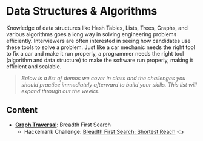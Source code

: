 # Data Structures & Algorithms
Knowledge of data structures like Hash Tables, Lists, Trees, Graphs, and various algorithms goes a long way in solving engineering problems efficiently.  Interviewers are often interested in seeing how candidates use these tools to solve a problem. Just like a car mechanic needs the right tool to fix a car and make it run properly, a programmer needs the right tool (algorithm and data structure) to make the software run properly, making it efficient and scalable.

> *Below is a list of demos we cover in class and the challenges you should practice immediately afterward to build your skills.  This list will expand through out the weeks.*

## Content
- [**Graph Traversal**](https://github.com/210823-Enterprise/demos/tree/main/ds%26a/GraphTraversal): Breadth First Search
  - Hackerrank Challenge: [Breadth First Search: Shortest Reach](https://www.hackerrank.com/challenges/bfsshortreach/problem?h_r=internal-search) 👈

